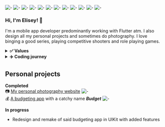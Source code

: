 ![-](https://img.shields.io/badge/OS-Windows-7300ff?logo=windows&style=flat)
![-](https://img.shields.io/badge/OS-MacOS-7300ff?logo=macos&style=flat)
![-](https://img.shields.io/badge/LANG-Dart-7300ff?logo=flutter&style=flat)
![-](https://img.shields.io/badge/LANG-Swift-7300ff?logo=swift&style=flat)
![-](https://img.shields.io/badge/IDE-VSCode-7300ff?logo=visualstudiocode&style=flat)
![-](https://img.shields.io/badge/IDE-XCode-7300ff?logo=xcode&style=flat)
![-](https://img.shields.io/badge/GIT-GitKraken-7300ff?logo=gitkraken&style=flat)
![-](https://img.shields.io/badge/CHAT-Slack-7300ff?logo=slack&style=flat)
![-](https://img.shields.io/badge/IDE-Discord-7300ff?logo=discord&style=flat)
![-](https://img.shields.io/badge/WEB-Brave-7300ff?logo=brave&style=flat)
![-](https://img.shields.io/badge/DESIGN-Figma-7300ff?logo=figma&style=flat)
![-](https://img.shields.io/badge/MUSIC-Spotify-7300ff?logo=spotify&style=flat)

### Hi, I'm Elisey! 👋

I'm a mobile app developer predominantly working with Flutter atm. I also design all my personal projects and sometimes do photography. I love binging a good series, playing competitive shooters and role playing games.

<details>
  <summary><b>✅ Values</b></summary>
  <p>
    
  * Help others if they can't help themselves
  * Attention to details leads to great products
  * Always strive to improve, or go do something else
  * Having fun at work is a big part of life satisfaction
  * It should always be possible to do office work remotely
  * Everyone should be able to take a joke
  * People quit managers, not companies (mostly)
  
  </p>
</details>

<details>
  <summary><b>✈️ Coding journey</b></summary>
  <p>
    
  - [x] Get absolutely ✨ **_HYPED_** ✨ by my first `Hello World!` in C++ in uni
  - [x] Figure I want to create applications
  - [x] Try ![-](https://img.shields.io/badge/-web-red) and ![-](https://img.shields.io/badge/-android-red) development. No MacBook, can't try iOS 😢
  - [x] Drop out, get a full-time job as a Flutter developer 👍 
  - [x] Develop platform specific code and start learning ![-](https://img.shields.io/badge/-iOS-success)
  - [x] Learn ![-](https://img.shields.io/badge/-Flutter-blue) like a pro 💯, work as a team lead and on solo projects
  
  </p>
</details>

<!--
- [ ] Learn ![-](https://img.shields.io/badge/-iOS-green) development \[#####--------------------]
- [ ] Get an iOS job and become an iOS wizard 🧙‍♂️
- [ ] Get back to studying CS&EE in free time
- [ ] Make a suite of apps that make life easier 📉
- [ ] Work on making quality housing, food and education more accessible
- [ ] Work on automation and security (maybe)
- [ ] Retire and create random bots, visualizations, IOT stuff, 3D spaces etc
-->

## Personal projects

**Completed** <br>
📷 [My personal photography website](https://www.eliseyozerov.com) ![-](https://img.shields.io/static/v1?label=using&message=Webflow&color=4353ff) <br>
💰 [A budgeting app](https://github.com/eliseyOzerov/budget_swiftUI) with a catchy name **_Budget_** ![-](https://img.shields.io/static/v1?label=using&message=SwiftUI&color=F05137)

**In progress**
* Redesign and remake of said budgeting app in UIKit with added features
